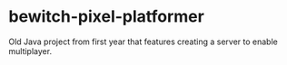 # bewitch-pixel-platformer
Old Java project from first year that features creating a server to enable multiplayer. 
